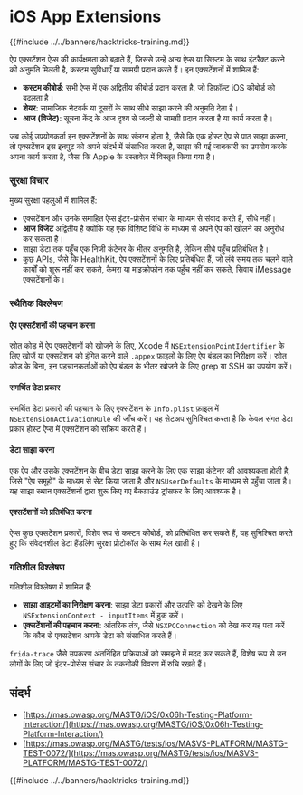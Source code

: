 # iOS App Extensions

{{#include ../../banners/hacktricks-training.md}}

ऐप एक्सटेंशन ऐप्स की कार्यक्षमता को बढ़ाते हैं, जिससे उन्हें अन्य ऐप्स या सिस्टम के साथ इंटरैक्ट करने की अनुमति मिलती है, कस्टम सुविधाएँ या सामग्री प्रदान करते हैं। इन एक्सटेंशनों में शामिल हैं:

- **कस्टम कीबोर्ड**: सभी ऐप्स में एक अद्वितीय कीबोर्ड प्रदान करता है, जो डिफ़ॉल्ट iOS कीबोर्ड को बदलता है।
- **शेयर**: सामाजिक नेटवर्क या दूसरों के साथ सीधे साझा करने की अनुमति देता है।
- **आज (विजेट)**: सूचना केंद्र के आज दृश्य से जल्दी से सामग्री प्रदान करता है या कार्य करता है।

जब कोई उपयोगकर्ता इन एक्सटेंशनों के साथ संलग्न होता है, जैसे कि एक होस्ट ऐप से पाठ साझा करना, तो एक्सटेंशन इस इनपुट को अपने संदर्भ में संसाधित करता है, साझा की गई जानकारी का उपयोग करके अपना कार्य करता है, जैसा कि Apple के दस्तावेज़ में विस्तृत किया गया है।

### **सुरक्षा विचार**

मुख्य सुरक्षा पहलुओं में शामिल हैं:

- एक्सटेंशन और उनके समाहित ऐप्स इंटर-प्रोसेस संचार के माध्यम से संवाद करते हैं, सीधे नहीं।
- **आज विजेट** अद्वितीय है क्योंकि यह एक विशिष्ट विधि के माध्यम से अपने ऐप को खोलने का अनुरोध कर सकता है।
- साझा डेटा तक पहुँच एक निजी कंटेनर के भीतर अनुमति है, लेकिन सीधे पहुँच प्रतिबंधित है।
- कुछ APIs, जैसे कि HealthKit, ऐप एक्सटेंशनों के लिए प्रतिबंधित हैं, जो लंबे समय तक चलने वाले कार्यों को शुरू नहीं कर सकते, कैमरा या माइक्रोफोन तक पहुँच नहीं कर सकते, सिवाय iMessage एक्सटेंशनों के।

### स्थैतिक विश्लेषण

#### **ऐप एक्सटेंशनों की पहचान करना**

स्रोत कोड में ऐप एक्सटेंशनों को खोजने के लिए, Xcode में `NSExtensionPointIdentifier` के लिए खोजें या एक्सटेंशन को इंगित करने वाले `.appex` फ़ाइलों के लिए ऐप बंडल का निरीक्षण करें। स्रोत कोड के बिना, इन पहचानकर्ताओं को ऐप बंडल के भीतर खोजने के लिए grep या SSH का उपयोग करें।

#### **समर्थित डेटा प्रकार**

समर्थित डेटा प्रकारों की पहचान के लिए एक्सटेंशन के `Info.plist` फ़ाइल में `NSExtensionActivationRule` की जाँच करें। यह सेटअप सुनिश्चित करता है कि केवल संगत डेटा प्रकार होस्ट ऐप्स में एक्सटेंशन को सक्रिय करते हैं।

#### **डेटा साझा करना**

एक ऐप और उसके एक्सटेंशन के बीच डेटा साझा करने के लिए एक साझा कंटेनर की आवश्यकता होती है, जिसे "ऐप समूहों" के माध्यम से सेट किया जाता है और `NSUserDefaults` के माध्यम से पहुँचा जाता है। यह साझा स्थान एक्सटेंशनों द्वारा शुरू किए गए बैकग्राउंड ट्रांसफर के लिए आवश्यक है।

#### **एक्सटेंशनों को प्रतिबंधित करना**

ऐप्स कुछ एक्सटेंशन प्रकारों, विशेष रूप से कस्टम कीबोर्ड, को प्रतिबंधित कर सकते हैं, यह सुनिश्चित करते हुए कि संवेदनशील डेटा हैंडलिंग सुरक्षा प्रोटोकॉल के साथ मेल खाती है।

### गतिशील विश्लेषण

गतिशील विश्लेषण में शामिल हैं:

- **साझा आइटमों का निरीक्षण करना**: साझा डेटा प्रकारों और उत्पत्ति को देखने के लिए `NSExtensionContext - inputItems` में हुक करें।
- **एक्सटेंशनों की पहचान करना**: आंतरिक तंत्र, जैसे `NSXPCConnection` को देख कर यह पता करें कि कौन से एक्सटेंशन आपके डेटा को संसाधित करते हैं।

`frida-trace` जैसे उपकरण अंतर्निहित प्रक्रियाओं को समझने में मदद कर सकते हैं, विशेष रूप से उन लोगों के लिए जो इंटर-प्रोसेस संचार के तकनीकी विवरण में रुचि रखते हैं।

## संदर्भ

- [https://mas.owasp.org/MASTG/iOS/0x06h-Testing-Platform-Interaction/](https://mas.owasp.org/MASTG/iOS/0x06h-Testing-Platform-Interaction/)
- [https://mas.owasp.org/MASTG/tests/ios/MASVS-PLATFORM/MASTG-TEST-0072/](https://mas.owasp.org/MASTG/tests/ios/MASVS-PLATFORM/MASTG-TEST-0072/)

{{#include ../../banners/hacktricks-training.md}}
